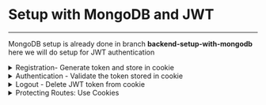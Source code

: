 # Setup with MongoDB and JWT
----------------------------

MongoDB setup is already done in branch **backend-setup-with-mongodb**
here we will do setup for JWT authentication
 
<details>
  <summary> Registration- Generate token and store in cookie </summary>
1. JWT_SECRET in .env file  

Add a varibale wuth name JWT_SECRET in .env file and give a value to it

> JWT_SECRET=abc123

 
2. Create a new folder utils inside backend folder  
and add a new file generateToken.js

generateToken.js
----------------

```javascript
import jwt from 'jsonwebtoken'

const generateToken= (res, userId) => {
    const token= jwt.sign({userId}, process.env.JWT_SECRET, { 
        expiresIn: '30d'
    });
    res.cookie('jwt', token,{  // store in cookie
        httpOnly: true, // 
        secure: process.env.NODE_ENV !== 'development', // https only if prod
        sameSite: 'strict', // for CSRF attack
        maxAge: 30 * 24 * 60 * 60 * 1000 // 30 days
    })
}
export default generateToken;
```

3. import generateToken in userController

In function registerUser, when user is created
> const user= await User.create({name, email, password});

then before sending response we will call generateToken function which will create token and store in cookies of postman

```javascript
 const user= await User.create({name, email, password});
    if(user) {
        generateToken(res, user._id); // new code

        res.status(201).json({
            _id: user._id,
            name: user.name,
            email: user.email
        })
```

In Postman, hit the post call for register user  <br />
with below data in  body -> x-www-form-urlencoded  <br />
```javascript
name: swatantra sinha
password: sinha
email: swat1508@gmail.com
```

When we click on send we can see the response like below 
```javascript
{
    "_id": "6662fad416e7fbd5912a7aa3",
    "name": "swatantra sinha",
    "email": "swat1508@gmail.com"
}
```

And also in cookies tab we can see 
jwt token with below data : 
```javascript
Name: jwt
value: eyJhbGciOiJIUzI1NiIsInR5cCI6IkpXVCJ9.eyJ1c2VySWQiOiI2NjYyZmFkNDE2ZTdmYmQ1OTEyYTdhYTMiLCJpYXQiOjE3MTc3NjI3NzMsImV4cCI6MTcyMDM1NDc3M30.dtRBmAXHAtCXzbkjLIEUx0akJ8WzlpBaG2e_sX0_Sr8
Domain: localhost
Path: /
Expires: date which is 30 days after date from now
HttpOnly: true
Secure: false
```
</details>


<details>
  <summary> Authentication - Validate the token stored in cookie </summary>

userModel.js
--------------
We need to compare encoded password stored in DB with password enntered by user <br/>
for this we will use compare method from bcrypt and create below function matchPassword 
after 
>  userSchema.pre .... // encoding logic

```javascript
userSchema.methods.matchPassword= async function(enteredPassword) {
    return await bcrypt.compare(enteredPassword, this.password)
}
```

Now we will utilize this matchPassword in userController  <br/>

In userController.js file -->  authUser function  <br />
 we have the below code :
 
 ```javascript
const authUser= asyncHandler(async (req, res) => {
    res.status(200).json({message: 'Auth user'})
});
```
We will modify this to  as below :
```javascript
const authUser= asyncHandler(async (req, res) => {
    const { email, password}= req.body;
    const user= await User.findOne({email}); 
    if(user && (await user.matchPassword(password))) {
        generateToken(res, user._id);

        res.status(201).json({
            _id: user._id,
            name: user.name,
            email: user.email
        })
    } else {
        res.status(400);
        throw new Error('Invalid  email or password ')
    }

    // res.status(200).json({message: 'Auth user'})
});
```
We can test our POST call route for User Auth /users/auth in POSTMAN
with below data in  body -> x-www-form-urlencoded  <br />
```javascript
name: swatantra sinha
password: sinha
email: swat1508@gmail.com
```

we will get response :
```javascript
{
    "_id": "6662fad416e7fbd5912a7aa3",
    "name": "swatantra sinha",
    "email": "swat1508@gmail.com"
}
```

</details>



<details>
<summary> Logout - Delete JWT token from cookie </summary>
 <br />
 
 We have function logoutUser in userController.js with below code:  

 ```javascript
const logoutUser= asyncHandler(async (req, res) => {
    res.status(200).json({message: 'Logout User'})
});
```
We will modify it to below : 


userController.js
-----------------

 ```javascript
const logoutUser= asyncHandler(async (req, res) => {
    res.cookie('jwt', '', {
        httpOnly: true,
        expires: new Date(0), // expires right now
    })
    res.status(200).json({message: 'User Logged Out'})
});
```
</details>

<details>
<summary> Protecting Routes: Use Cookies  </summary>
Since register , login and logout is done so now we will proceed for protecting routes


1. To use cookies stores we need cookie-parser which we have already installed. <br />
So in server.js lets make changes to use cookie-parser before below line :<br />


> app.use('/api/users', userRoutes)

```javascript
import cookieParser from 'cookie-parser';

app.use(cookieParser()); // new code 
app.use('/api/users', userRoutes)
```
2. In middleware folder create new file- authMiddleware.js and create function protect <br/>
where we will use jwt.verify method to decode token <br />

```javascript
import jwt from 'jsonwebtoken';
import asyncHandler from 'express-async-handler';
import User from '../models/userModel.js'

const protect=  asyncHandler(async (req,res,next) => {
    let token=null;
    token= req.cookies.jwt; // possible because of cookie parser
    
    if(token) {
        console.log('token present: continue');
        try {
            const decoded= jwt.verify(token, process.env.JWT_SECRET); // 2 paraem - actual token and secret key
            console.log("protect function ==> decoded : ", decoded);
            
/*  Note:   
        In generateToken.js we have passed userId in token
        const token= jwt.sign({userId}, process.env.JWT_SECRET, { expiresIn: '30d'}); 
        
        The decoded object should have userId in it. The ultimate goal is to set req.user to user of token
        as req.user can access from any route so set req.user to user of the token   
        
        User.findById(decoded.userId) - this will have user but will also have password even though its hashed
        So we will still remove that
        */
        req.user= await User.findById(decoded.userId).select('-password');

  
            next();
        } catch (error) {
            res.status(401);
            throw new Error('Not authorized, invalid token')
        }
    } else {
        console.log('token absent !!! ');
        res.status(401);
        throw new Error('Not authorized, no token')
    }
});

export {protect} ;
```

> In above we are not exporting as default as we may need to add some more authentication middleware like admin because some routes may not want admin access

<br />
At this point we have not added this middleware
so if we call users/profile we will be able to access it

Lets add protect middleware in userRoute

3. Add protect middleware in userRoute and modify getUserProfile in userController


userRoute.js
------------
> import {protect} from '../middleware/authMiddleware.js'

and the existing code below 
```javascript
router
    .route('/profile')
    .get( getUserProfile)
    .put(  updateUserProfile)
```
will be removed and new code with protect middleware will be added

```javascript
router
    .route('/profile')
    .get(protect, getUserProfile)
    .put( protect, updateUserProfile)
```

Now first hit logout api so that token from cookie gets deleted and then hit getProfile api
it will show error
> "message": "Not authorized, no token"

if we hit login api(/users/auth) once (token gets added in cookie)
and then hit getProfile api it will be successful

Now if we see getUserProfile function in userController
```javascript
const getUserProfile= asyncHandler(async (req, res) => {
    res.status(200).json({msg: 'Get User Profile Called'})
});
```
It simply returns the response of 200 with msg <br />
However in protect middle req is added with req.user of autthenticated user 
so it has user's id,name and email which we can extract from it
Note: password is not there in req.user as we have removed in authMiddleware <br />

> req.user= await User.findById(decoded.userId).select('-password');

We have 2 option to display user profile 
- if password is not needed to display- can display data(id, name, email) from req.user
- if passwors needs to be displayed- take id from req.user and fetch data from database to display it


```javascript
const getUserProfile= asyncHandler(async (req, res) => {
    // To display data from req object
    const userData= {
        _id: req.user._id,
        name: req.user.name,
        email: req.user.email
    }
    res.status(200).json({userData: userData})
    
    // To take userId from req.user and fetch data data from database and display it
    /*
    const user= await User.findById(req.user._id);
    res.status(200).json({user})
    */
});
```

4. Update Profile Route

Similar to getUserProfile we will make changes to updateProfileRoute as well <br />
Here the user may have password updation as well <br />
so unlike getUserProfile password is manadatory to be fetched <br />
Hence we will take userId from req.user and fetch data froom database <br />

```javascript
const updateUserProfile= asyncHandler(async (req, res) => {
  // res.status(200).json({message: 'Update User Profile'})

    const user= await User.findById(req.user._id);
    if(user) {
        user.name= req.body.name || user.name; // if in req body- req.body.name is not there then updation is not needed
        user.email= req.body.email || user.email; // if in req body- req.body.email is not there then updation is not needed

        if(req.body.password) {
            user.password= req.body.password;
        }
        const updatedUser= await user.save();
        res.status(200).json({
            _id: updatedUser._id,
            name: updatedUser.name,
            email: updatedUser.email
        })
    } else {
        res.status(404);
        throw new Error('User Not Found')
    }
});
```

In POSTMAN,
for updateUserProfile: /users/profile
in body -> x-www-form-urlencoded
name: swat-sinha
click on send
it will update in DB
</details>




